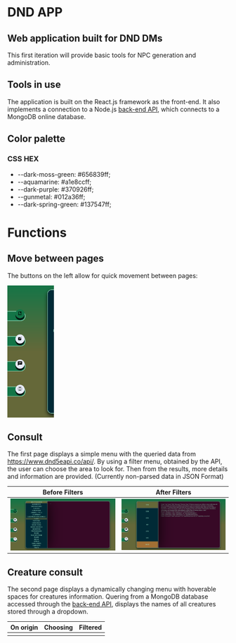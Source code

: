 # DND APP
## Web application built for DND DMs
This first iteration will provide basic tools for NPC generation and administration.

## Tools in use
The application is built on the React.js framework as the front-end. It also implements a connection to a Node.js [back-end API](https://github.com/RoJosGaRis/DnDApp_Server), which connects to a MongoDB online database.

## Color palette
### CSS HEX

- --dark-moss-green: #656839ff; 
- --aquamarine: #a1e8ccff;
- --dark-purple: #370926ff;
- --gunmetal: #012a36ff;
- --dark-spring-green: #137547ff;

# Functions
## Move between pages
The buttons on the left allow for quick movement between pages:

<img src="public/Buttons.png" height="300">

## Consult
The first page displays a simple menu with the queried data from https://www.dnd5eapi.co/api/.
By using a filter menu, obtained by the API, the user can choose the area to look for. Then from the results,
more details and information are provided. (Currently non-parsed data in JSON Format)

| Before Filters | After Filters |
|---|---|
| <img src="public/ConsultFilter.PNG" alt= "Before Filter" width="700"> | <img src="public/ConsultResult.PNG" alt= "Before Filter" width="700">|

## Creature consult
The second page displays a dynamically changing menu with hoverable spaces for creatures information.
Quering from a MongoDB database accessed through the [back-end API](https://github.com/RoJosGaRis/DnDApp_Server), displays the names of all creatures stored through a dropdown.

| On origin | Choosing | Filtered |
|:-:|:-:|:-:|
| | | |
